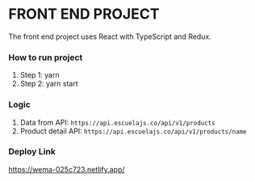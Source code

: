 # FRONT END PROJECT

The front end project uses React with TypeScript and Redux.

### How to run project

1. Step 1: yarn
2. Step 2: yarn start

### Logic

1. Data from API: `https://api.escuelajs.co/api/v1/products`
2. Product detail API: `https://api.escuelajs.co/api/v1/products/name`

### Deploy Link
https://wema-025c723.netlify.app/
